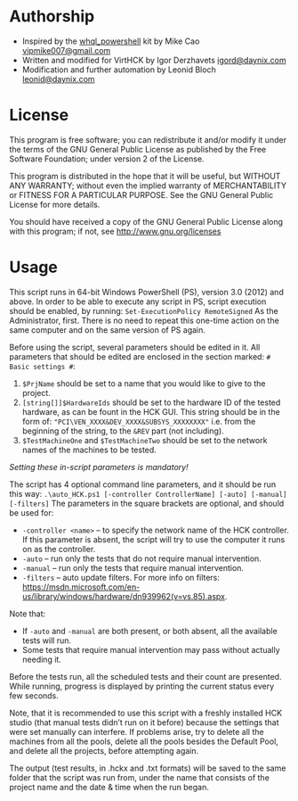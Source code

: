 Authorship
===============
* Inspired by the [whql_powershell](https://github.com/vipmike007/whql_powershell) kit by Mike Cao <vipmike007@gmail.com>
* Written and modified for VirtHCK by Igor Derzhavets <igord@daynix.com>
* Modification and further automation by Leonid Bloch <leonid@daynix.com>

License
===============
This program is free software; you can redistribute it and/or modify it
under the terms of the GNU General Public License as published by the Free
Software Foundation; under version 2 of the License.

This program is distributed in the hope that it will be useful, but WITHOUT
ANY WARRANTY; without even the implied warranty of MERCHANTABILITY or FITNESS
FOR A PARTICULAR PURPOSE. See the GNU General Public License for more details.

You should have received a copy of the GNU General Public License along with
this program; if not, see http://www.gnu.org/licenses

Usage
===============
This script runs in 64-bit Windows PowerShell (PS), version 3.0 (2012) and above.
In order to be able to execute any script in PS, script execution should be enabled,
by running:
`Set-ExecutionPolicy RemoteSigned`
As the Administrator, first. There is no need to repeat this one-time action on
the same computer and on the same version of PS again.

Before using the script, several parameters should be edited in it. All parameters
that should be edited are enclosed in the section marked: `# Basic settings #`:
1. `$PrjName` should be set to a name that you would like to give to the project.
2. `[string[]]$HardwareIds` should be set to the hardware ID of the tested hardware,
as can be fount in the HCK GUI. This string should be in the form of:
`"PCI\VEN_XXXX&DEV_XXXX&SUBSYS_XXXXXXXX"`
i.e. from the beginning of the string, to the `&REV` part (not including).
3. `$TestMachineOne` and `$TestMachineTwo` should be set to the network names of the
machines to be tested.

*Setting these in-script parameters is mandatory!*

The script has 4 optional command line parameters, and it should be run this way:
`.\auto_HCK.ps1 [-controller ControllerName] [-auto] [-manual] [-filters]`
The parameters in the square brackets are optional, and should be used for:
* `-controller <name>` – to specify the network name of the HCK controller. If this parameter is absent, the script will try to use the computer it runs on as the controller.
* `-auto` – run only the tests that do not require manual intervention.
* `-manual` – run only the tests that require manual intervention.
* `-filters` – auto update filters. For more info on filters: https://msdn.microsoft.com/en-us/library/windows/hardware/dn939962(v=vs.85).aspx.

Note that:
* If `-auto` and `-manual` are both present, or both absent, all the available tests will run.
* Some tests that require manual intervention may pass without actually needing it.

Before the tests run, all the scheduled tests and their count are presented.
While running, progress is displayed by printing the current status every few
seconds.

Note, that it is recommended to use this script with a freshly installed
HCK studio (that manual tests didn’t run on it before) because the settings that
were set manually can interfere. If problems arise, try to delete all the machines
from all the pools, delete all the pools besides the Default Pool, and delete all
the projects, before attempting again.

The output (test results, in .hckx and .txt formats) will be saved to the same folder
that the script was run from, under the name that consists of the project name and the
date & time when the run began.
